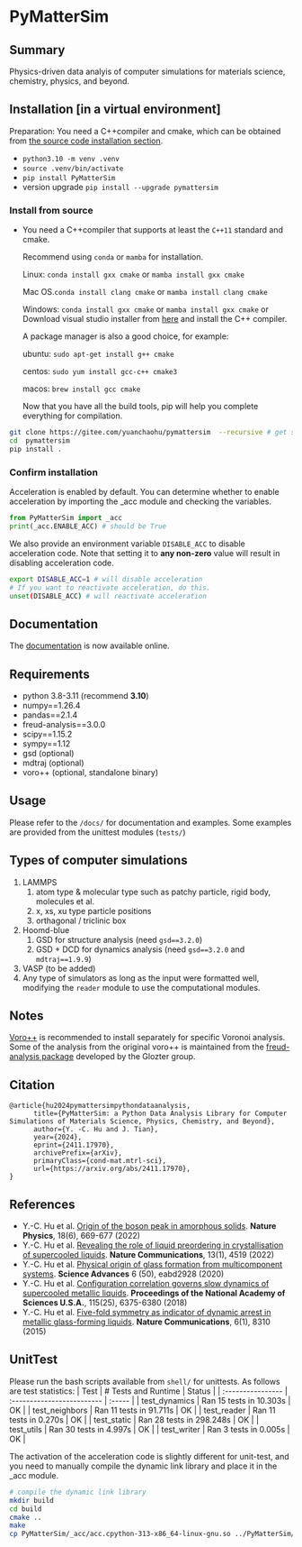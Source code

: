 # PyMatterSim

## Summary
Physics-driven data analyis of computer simulations for materials science, chemistry, physics, and beyond.

## Installation [in a virtual environment]
Preparation: You need a C++compiler and cmake, which can be obtained from [the source code installation section](#Install-from-source).
- `python3.10 -m venv .venv`
- `source .venv/bin/activate`
- `pip install PyMatterSim`
- version upgrade `pip install --upgrade pymattersim`
### Install from source
- You need a C++compiler that supports at least the `C++11` standard and cmake.

   Recommend using `conda` or `mamba` for installation.
   
   Linux: `conda install gxx cmake` or `mamba install gxx cmake`

   Mac OS.`conda install clang cmake` or `mamba install clang cmake`

   Windows: `conda install gxx cmake` or `mamba install gxx cmake` or Download visual studio installer from [here](https://visualstudio.microsoft.com/vs/older-downloads/) and install the C++ compiler.

   A package manager is also a good choice, for example:

   ubuntu: `sudo apt-get install g++ cmake`

   centos: `sudo yum install gcc-c++ cmake3`

   macos: `brew install gcc cmake`

   Now that you have all the build tools, pip will help you complete everything for compilation.

```bash
git clone https://gitee.com/yuanchaohu/pymattersim  --recursive # get submodule
cd  pymattersim
pip install .
```
### Confirm installation
Acceleration is enabled by default. You can determine whether to enable acceleration by importing the _acc module and checking the variables.
```python
from PyMatterSim import _acc
print(_acc.ENABLE_ACC) # should be True
```
We also provide an environment variable `DISABLE_ACC` to disable acceleration code. Note that setting it to **any non-zero** value will result in disabling acceleration code.
```bash
export DISABLE_ACC=1 # will disable acceleration
# If you want to reactivate acceleration, do this.
unset(DISABLE_ACC) # will reactivate acceleration
```

## Documentation
The [documentation](https://doc-pymattersim.readthedocs.io/en/latest/) is now available online.

## Requirements
- python 3.8-3.11 (recommend **3.10**)
- numpy==1.26.4
- pandas==2.1.4
- freud-analysis==3.0.0
- scipy==1.15.2
- sympy==1.12
- gsd (optional)
- mdtraj (optional)
- voro++ (optional, standalone binary)

## Usage
Please refer to the `/docs/` for documentation and examples.
Some examples are provided from the unittest modules (`tests/`)

## Types of computer simulations
1. LAMMPS
   1. atom type & molecular type such as patchy particle, rigid body, molecules et al.
   2. x, xs, xu type particle positions
   3. orthagonal / triclinic box
2. Hoomd-blue
   1. GSD for structure analysis (need `gsd==3.2.0`)
   2. GSD + DCD for dynamics analysis (need `gsd==3.2.0` and `mdtraj==1.9.9`)
3. VASP (to be added)
4. Any type of simulators as long as the input were formatted well, modifying the `reader` module to use the computational modules.


## Notes
[Voro++](https://math.lbl.gov/voro++/) is recommended to install separately for specific Voronoi analysis. Some of the analysis from the original voro++ is maintained from the [freud-analysis package](https://freud.readthedocs.io/en/stable/gettingstarted/installation.html) developed by the Glozter group.

## Citation
```
@article{hu2024pymattersimpythondataanalysis,
      title={PyMatterSim: a Python Data Analysis Library for Computer Simulations of Materials Science, Physics, Chemistry, and Beyond}, 
      author={Y. -C. Hu and J. Tian},
      year={2024},
      eprint={2411.17970},
      archivePrefix={arXiv},
      primaryClass={cond-mat.mtrl-sci},
      url={https://arxiv.org/abs/2411.17970}, 
}
```

## References
- Y.-C. Hu et al. [Origin of the boson peak in amorphous solids](https://doi.org/10.1038/s41567-022-01628-6). **Nature Physics**, 18(6), 669-677 (2022) 
- Y.-C. Hu et al. [Revealing the role of liquid preordering in crystallisation of supercooled liquids](https://doi.org/10.1038/s41467-022-32241-z). **Nature Communications**, 13(1), 4519 (2022)
- Y.-C. Hu et al. [Physical origin of glass formation from multicomponent systems](https://www.science.org/doi/10.1126/sciadv.abd2928). **Science Advances** 6 (50), eabd2928 (2020)
- Y.-C. Hu et al. [Configuration correlation governs slow dynamics of supercooled metallic liquids](https://doi.org/10.1073/pnas.1802300115). **Proceedings of the National Academy of Sciences U.S.A.**, 115(25), 6375-6380 (2018)
- Y.-C. Hu et al. [Five-fold symmetry as indicator of dynamic arrest in metallic glass-forming liquids](https://doi.org/10.1038/ncomms9310). **Nature Communications**, 6(1), 8310 (2015) 


## UnitTest
Please run the bash scripts available from `shell/` for unittests. As follows are test statistics:
| Test              | # Tests and Runtime | Status |
| :---------------- | :-------------------------  | :----- |
| test_dynamics     |  Ran 15 tests in 10.303s    | OK     |
| test_neighbors    |  Ran 11 tests in 91.711s    | OK     |
| test_reader       |  Ran 11 tests in 0.270s     | OK     |
| test_static       |  Ran 28 tests in 298.248s   | OK     |
| test_utils        |  Ran 30 tests in 4.997s     | OK     |
| test_writer       |  Ran 3 tests in 0.005s      | OK     |

The activation of the acceleration code is slightly different for unit-test, and you need to manually compile the dynamic link library and place it in the _acc module.

```bash
# compile the dynamic link library
mkdir build
cd build
cmake ..
make
cp PyMatterSim/_acc/acc.cpython-313-x86_64-linux-gnu.so ../PyMatterSim/_acc/ # The dynamic library name varies depending on your platform.
```